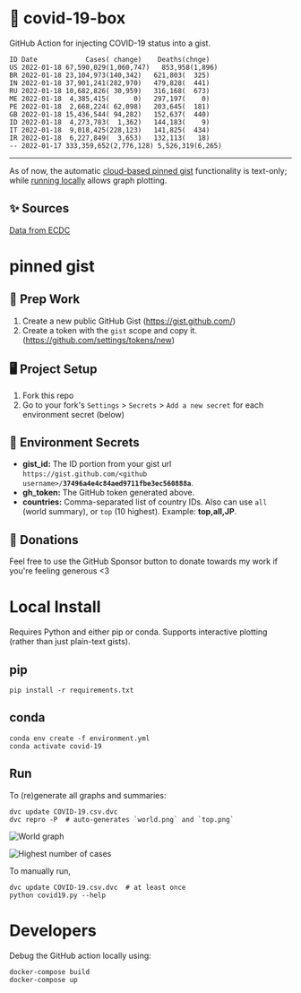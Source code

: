 # 🏥 covid-19-box

GitHub Action for injecting COVID-19 status into a gist.

```
ID Date            Cases( change)    Deaths(chnge)
US 2022-01-18 67,590,029(1,060,747)   853,958(1,896)
BR 2022-01-18 23,104,973(140,342)   621,803(  325)
IN 2022-01-18 37,901,241(282,970)   479,828(  441)
RU 2022-01-18 10,682,826( 30,959)   316,168(  673)
ME 2022-01-18  4,385,415(      0)   297,197(    0)
PE 2022-01-18  2,668,224( 62,098)   203,645(  181)
GB 2022-01-18 15,436,544( 94,282)   152,637(  440)
ID 2022-01-18  4,273,783(  1,362)   144,183(    9)
IT 2022-01-18  9,018,425(228,123)   141,825(  434)
IR 2022-01-18  6,227,849(  3,653)   132,113(   18)
-- 2022-01-17 333,359,652(2,776,128) 5,526,319(6,265)
```

---

As of now, the automatic [cloud-based pinned gist](#pinned-gist) functionality is text-only;
while [running locally](#local-install) allows graph plotting.

## ✨ Sources

[Data from ECDC](https://www.ecdc.europa.eu/en/publications-data/download-todays-data-geographic-distribution-covid-19-cases-worldwide)

# pinned gist

## 🎒 Prep Work
1. Create a new public GitHub Gist (https://gist.github.com/)
1. Create a token with the `gist` scope and copy it. (https://github.com/settings/tokens/new)

## 🖥 Project Setup
1. Fork this repo
1. Go to your fork's `Settings` > `Secrets` > `Add a new secret` for each environment secret (below)

## 🤫 Environment Secrets
- **gist_id:** The ID portion from your gist url `https://gist.github.com/<github username>/`**`37496a4e4c84aed9711fbe3ec560888a`**.
- **gh_token:** The GitHub token generated above.
- **countries:** Comma-separated list of country IDs. Also can use `all` (world summary), or `top` (10 highest). Example: **top,all,JP**.

## 💸 Donations

Feel free to use the GitHub Sponsor button to donate towards my work if you're feeling generous <3

# Local Install

Requires Python and either pip or conda. Supports interactive plotting (rather than just plain-text gists).

## pip

```
pip install -r requirements.txt
```

## conda

```
conda env create -f environment.yml
conda activate covid-19
```

## Run

To (re)generate all graphs and summaries:

```
dvc update COVID-19.csv.dvc
dvc repro -P  # auto-generates `world.png` and `top.png`
```

![World graph](world.png)

![Highest number of cases](top.png)

To manually run,

```
dvc update COVID-19.csv.dvc  # at least once
python covid19.py --help
```

# Developers

Debug the GitHub action locally using:

```
docker-compose build
docker-compose up
```
